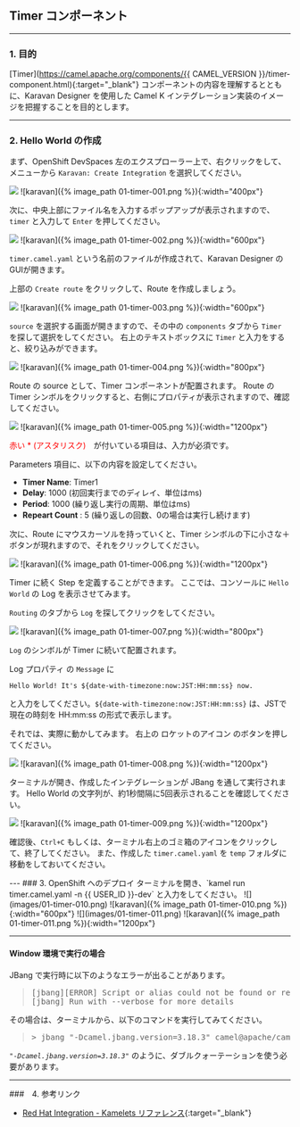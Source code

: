 ## Timer コンポーネント
---

### 1. 目的

[Timer](https://camel.apache.org/components/{{ CAMEL_VERSION }}/timer-component.html){:target="_blank"} コンポーネントの内容を理解するとともに、Karavan Designer を使用した Camel K インテグレーション実装のイメージを把握することを目的とします。

---

### 2. Hello World の作成

まず、OpenShift DevSpaces 左のエクスプローラー上で、右クリックをして、メニューから `Karavan: Create Integration` を選択してください。

![](images/01-timer-001.png)
![karavan]({% image_path 01-timer-001.png %}){:width="400px"}

次に、中央上部にファイル名を入力するポップアップが表示されますので、`timer` と入力して `Enter` を押してください。

![](images/01-timer-002.png)
![karavan]({% image_path 01-timer-002.png %}){:width="600px"}

`timer.camel.yaml` という名前のファイルが作成されて、Karavan Designer のGUIが開きます。

上部の `Create route` をクリックして、Route を作成しましょう。

![](images/01-timer-003.png)
![karavan]({% image_path 01-timer-003.png %}){:width="600px"}

`source` を選択する画面が開きますので、その中の `components` タブから `Timer` を探して選択をしてください。
右上のテキストボックスに `Timer` と入力をすると、絞り込みができます。

![](images/01-timer-004.png)
![karavan]({% image_path 01-timer-004.png %}){:width="800px"}

Route の source として、Timer コンポーネントが配置されます。
Route の Timer シンボルをクリックすると、右側にプロパティが表示されますので、確認してください。

![](images/01-timer-005.png)
![karavan]({% image_path 01-timer-005.png %}){:width="1200px"}

 <span style="color: red">赤い * (アスタリスク)</span>　が付いている項目は、入力が必須です。

Parameters 項目に、以下の内容を設定してください。

 * **Timer Name**: Timer1
 * **Delay**: 1000 (初回実行までのディレイ、単位はms)
 * **Period**: 1000 (繰り返し実行の周期、単位はms)
 * **Repeart Count** : 5 (繰り返しの回数、0の場合は実行し続けます)

次に、Route にマウスカーソルを持っていくと、Timer シンボルの下に小さな＋ボタンが現れますので、それをクリックしてください。

![](images/01-timer-006.png)
![karavan]({% image_path 01-timer-006.png %}){:width="1200px"}

Timer に続く Step を定義することができます。
ここでは、コンソールに `Hello World` の Log を表示させてみます。

`Routing` のタブから `Log` を探してクリックをしてください。

![](images/01-timer-007.png)
![karavan]({% image_path 01-timer-007.png %}){:width="800px"}

`Log` のシンボルが Timer に続いて配置されます。

Log プロパティ の `Message` に 

```
Hello World! It's ${date-with-timezone:now:JST:HH:mm:ss} now.
```

と入力をしてください。`${date-with-timezone:now:JST:HH:mm:ss}` は、JSTで現在の時刻を HH:mm:ss の形式で表示します。

それでは、実際に動かしてみます。
右上の ロケットのアイコン のボタンを押してください。

![](images/01-timer-008.png)
![karavan]({% image_path 01-timer-008.png %}){:width="1200px"}

ターミナルが開き、作成したインテグレーションが JBang を通して実行されます。
Hello World の文字列が、約1秒間隔に5回表示されることを確認してください。

![](images/01-timer-009.png)
![karavan]({% image_path 01-timer-009.png %}){:width="1200px"}

確認後、`Ctrl+C` もしくは、ターミナル右上のゴミ箱のアイコンをクリックして、終了してください。
また、作成した `timer.camel.yaml` を `temp` フォルダに移動をしておいてください。 

<!-->
---

### 3. OpenShift へのデプロイ

ターミナルを開き、`kamel run timer.camel.yaml -n {{ USER_ID }}-dev` と入力をしてください。

![](images/01-timer-010.png)
![karavan]({% image_path 01-timer-010.png %}){:width="600px"}

![](images/01-timer-011.png)
![karavan]({% image_path 01-timer-011.png %}){:width="1200px"}
<!-->

---

#### Window 環境で実行の場合

JBang で実行時に以下のようなエラーが出ることがあります。

><pre>
> [jbang][ERROR] Script or alias could not be found or read: '.jbang.version=3.18.3'
>[jbang] Run with --verbose for more details
></pre>

その場合は、ターミナルから、以下のコマンドを実行してみてください。

><pre>
> > jbang "-Dcamel.jbang.version=3.18.3" camel@apache/camel run timer.camel.yaml
></pre>

*`"-Dcamel.jbang.version=3.18.3"`* のように、ダブルクォーテーションを使う必要があります。

---

###　4. 参考リンク

* [Red Hat Integration - Kamelets リファレンス](https://access.redhat.com/documentation/ja-jp/red_hat_integration/2022.q4/html/kamelets_reference/postgres-sql-sink){:target="_blank"}